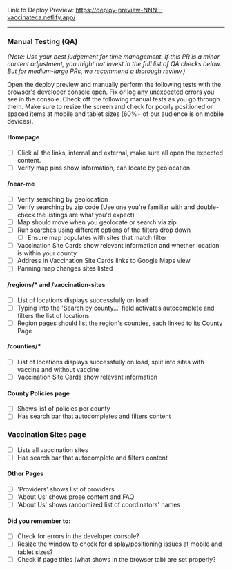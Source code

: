 <!--
	Replace this comment with a description of the change(s) being made.
	Screenshots are especially useful if you want to show how the site is changing.
	If relevant, try to reference Issue IDs that this PR resolves.
-->

<!--
	Replace the NNN in the URL below with the ID of this Pull Request.
	That's the URL where Netlify will automatically deploy a staging build.
-->
Link to Deploy Preview: https://deploy-preview-NNN--vaccinateca.netlify.app/

---

### Manual Testing (QA)

_(Note: Use your best judgement for time management. If this PR is a minor content adjustment, you might not invest in the full list of QA checks below. But for medium-large PRs, we recommend a thorough review.)_

Open the deploy preview and manually perform the following tests with the browser's developer console open. Fix or log any unexpected errors you see in the console. Check off the following manual tests as you go through them. Make sure to resize the screen and check for poorly positioned or spaced items at mobile and tablet sizes (60%+ of our audience is on mobile devices).

#### Homepage
- [ ] Click all the links, internal and external, make sure all open the expected content.
- [ ] Verify map pins show information, can locate by geolocation

#### /near-me
- [ ] Verify searching by geolocation
- [ ] Verify searching by zip code (Use one you're familiar with and double-check the listings are what you'd expect)
- [ ] Map should move when you geolocate or search via zip
- [ ] Run searches using different options of the filters drop down
  - [ ] Ensure map populates with sites that match filter
- [ ] Vaccination Site Cards show relevant information and whether location is within your county
- [ ] Address in Vaccination Site Cards links to Google Maps view
- [ ] Panning map changes sites listed

#### /regions/* and /vaccination-sites
- [ ] List of locations displays successfully on load
- [ ] Typing into the 'Search by county...' field activates autocomplete and filters the list of locations
- [ ] Region pages should list the region's counties, each linked to its County Page

#### /counties/*
- [ ] List of locations displays successfully on load, split into sites with vaccine and without vaccine
- [ ] Vaccination Site Cards show relevant information

#### County Policies page
- [ ] Shows list of policies per county
- [ ] Has search bar that autocompletes and filters content

### Vaccination Sites page
- [ ] Lists all vaccination sites
- [ ] Has search bar that autocomplete and filters content

#### Other Pages
- [ ] 'Providers' shows list of providers
- [ ] 'About Us' shows prose content and FAQ
- [ ] 'About Us' shows randomized list of coordinators' names

#### Did you remember to:
- [ ] Check for errors in the developer console?
- [ ] Resize the window to check for display/positioning issues at mobile and tablet sizes?
- [ ] Check if page titles (what shows in the browser tab) are set properly?

